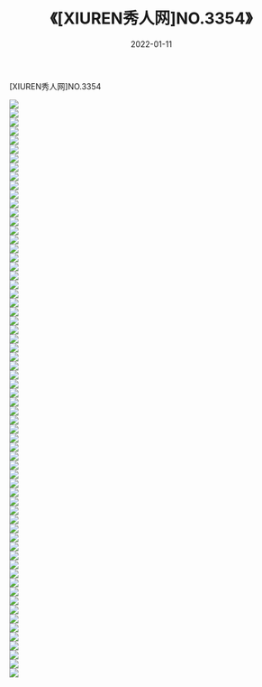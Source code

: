 ﻿---
layout: post
title:  《[XIUREN秀人网]NO.3354》
date:   2022-01-11
img: http://img.660000.xyz/Sharelink/秀人网/秀人网第04部分/[XIUREN秀人网]NO.3354/000.jpg
categories: [美女, 清纯, 唯美]
---

[XIUREN秀人网]NO.3354

 ![](http://img.660000.xyz/Sharelink/秀人网/秀人网第04部分/[XIUREN秀人网]NO.3354/001.jpg) <br>![](http://img.660000.xyz/Sharelink/秀人网/秀人网第04部分/[XIUREN秀人网]NO.3354/002.jpg) <br>![](http://img.660000.xyz/Sharelink/秀人网/秀人网第04部分/[XIUREN秀人网]NO.3354/003.jpg) <br>![](http://img.660000.xyz/Sharelink/秀人网/秀人网第04部分/[XIUREN秀人网]NO.3354/004.jpg) <br>![](http://img.660000.xyz/Sharelink/秀人网/秀人网第04部分/[XIUREN秀人网]NO.3354/005.jpg) <br>![](http://img.660000.xyz/Sharelink/秀人网/秀人网第04部分/[XIUREN秀人网]NO.3354/006.jpg) <br>![](http://img.660000.xyz/Sharelink/秀人网/秀人网第04部分/[XIUREN秀人网]NO.3354/007.jpg) <br>![](http://img.660000.xyz/Sharelink/秀人网/秀人网第04部分/[XIUREN秀人网]NO.3354/008.jpg) <br>![](http://img.660000.xyz/Sharelink/秀人网/秀人网第04部分/[XIUREN秀人网]NO.3354/009.jpg) <br>![](http://img.660000.xyz/Sharelink/秀人网/秀人网第04部分/[XIUREN秀人网]NO.3354/010.jpg) <br>![](http://img.660000.xyz/Sharelink/秀人网/秀人网第04部分/[XIUREN秀人网]NO.3354/011.jpg) <br>![](http://img.660000.xyz/Sharelink/秀人网/秀人网第04部分/[XIUREN秀人网]NO.3354/012.jpg) <br>![](http://img.660000.xyz/Sharelink/秀人网/秀人网第04部分/[XIUREN秀人网]NO.3354/013.jpg) <br>![](http://img.660000.xyz/Sharelink/秀人网/秀人网第04部分/[XIUREN秀人网]NO.3354/014.jpg) <br>![](http://img.660000.xyz/Sharelink/秀人网/秀人网第04部分/[XIUREN秀人网]NO.3354/015.jpg) <br>![](http://img.660000.xyz/Sharelink/秀人网/秀人网第04部分/[XIUREN秀人网]NO.3354/016.jpg) <br>![](http://img.660000.xyz/Sharelink/秀人网/秀人网第04部分/[XIUREN秀人网]NO.3354/017.jpg) <br>![](http://img.660000.xyz/Sharelink/秀人网/秀人网第04部分/[XIUREN秀人网]NO.3354/018.jpg) <br>![](http://img.660000.xyz/Sharelink/秀人网/秀人网第04部分/[XIUREN秀人网]NO.3354/019.jpg) <br>![](http://img.660000.xyz/Sharelink/秀人网/秀人网第04部分/[XIUREN秀人网]NO.3354/020.jpg) <br>![](http://img.660000.xyz/Sharelink/秀人网/秀人网第04部分/[XIUREN秀人网]NO.3354/021.jpg) <br>![](http://img.660000.xyz/Sharelink/秀人网/秀人网第04部分/[XIUREN秀人网]NO.3354/022.jpg) <br>![](http://img.660000.xyz/Sharelink/秀人网/秀人网第04部分/[XIUREN秀人网]NO.3354/023.jpg) <br>![](http://img.660000.xyz/Sharelink/秀人网/秀人网第04部分/[XIUREN秀人网]NO.3354/024.jpg) <br>![](http://img.660000.xyz/Sharelink/秀人网/秀人网第04部分/[XIUREN秀人网]NO.3354/025.jpg) <br>![](http://img.660000.xyz/Sharelink/秀人网/秀人网第04部分/[XIUREN秀人网]NO.3354/026.jpg) <br>![](http://img.660000.xyz/Sharelink/秀人网/秀人网第04部分/[XIUREN秀人网]NO.3354/027.jpg) <br>![](http://img.660000.xyz/Sharelink/秀人网/秀人网第04部分/[XIUREN秀人网]NO.3354/028.jpg) <br>![](http://img.660000.xyz/Sharelink/秀人网/秀人网第04部分/[XIUREN秀人网]NO.3354/029.jpg) <br>![](http://img.660000.xyz/Sharelink/秀人网/秀人网第04部分/[XIUREN秀人网]NO.3354/030.jpg) <br>![](http://img.660000.xyz/Sharelink/秀人网/秀人网第04部分/[XIUREN秀人网]NO.3354/031.jpg) <br>![](http://img.660000.xyz/Sharelink/秀人网/秀人网第04部分/[XIUREN秀人网]NO.3354/032.jpg) <br>![](http://img.660000.xyz/Sharelink/秀人网/秀人网第04部分/[XIUREN秀人网]NO.3354/033.jpg) <br>![](http://img.660000.xyz/Sharelink/秀人网/秀人网第04部分/[XIUREN秀人网]NO.3354/034.jpg) <br>![](http://img.660000.xyz/Sharelink/秀人网/秀人网第04部分/[XIUREN秀人网]NO.3354/035.jpg) <br>![](http://img.660000.xyz/Sharelink/秀人网/秀人网第04部分/[XIUREN秀人网]NO.3354/036.jpg) <br>![](http://img.660000.xyz/Sharelink/秀人网/秀人网第04部分/[XIUREN秀人网]NO.3354/037.jpg) <br>![](http://img.660000.xyz/Sharelink/秀人网/秀人网第04部分/[XIUREN秀人网]NO.3354/038.jpg) <br>![](http://img.660000.xyz/Sharelink/秀人网/秀人网第04部分/[XIUREN秀人网]NO.3354/039.jpg) <br>![](http://img.660000.xyz/Sharelink/秀人网/秀人网第04部分/[XIUREN秀人网]NO.3354/040.jpg) <br>![](http://img.660000.xyz/Sharelink/秀人网/秀人网第04部分/[XIUREN秀人网]NO.3354/041.jpg) <br>![](http://img.660000.xyz/Sharelink/秀人网/秀人网第04部分/[XIUREN秀人网]NO.3354/042.jpg) <br>![](http://img.660000.xyz/Sharelink/秀人网/秀人网第04部分/[XIUREN秀人网]NO.3354/043.jpg) <br>![](http://img.660000.xyz/Sharelink/秀人网/秀人网第04部分/[XIUREN秀人网]NO.3354/044.jpg) <br>![](http://img.660000.xyz/Sharelink/秀人网/秀人网第04部分/[XIUREN秀人网]NO.3354/045.jpg) <br>![](http://img.660000.xyz/Sharelink/秀人网/秀人网第04部分/[XIUREN秀人网]NO.3354/046.jpg) <br>![](http://img.660000.xyz/Sharelink/秀人网/秀人网第04部分/[XIUREN秀人网]NO.3354/047.jpg) <br>![](http://img.660000.xyz/Sharelink/秀人网/秀人网第04部分/[XIUREN秀人网]NO.3354/048.jpg) <br>![](http://img.660000.xyz/Sharelink/秀人网/秀人网第04部分/[XIUREN秀人网]NO.3354/049.jpg) <br>![](http://img.660000.xyz/Sharelink/秀人网/秀人网第04部分/[XIUREN秀人网]NO.3354/050.jpg) <br>![](http://img.660000.xyz/Sharelink/秀人网/秀人网第04部分/[XIUREN秀人网]NO.3354/051.jpg) <br>![](http://img.660000.xyz/Sharelink/秀人网/秀人网第04部分/[XIUREN秀人网]NO.3354/052.jpg) <br>![](http://img.660000.xyz/Sharelink/秀人网/秀人网第04部分/[XIUREN秀人网]NO.3354/053.jpg) <br>![](http://img.660000.xyz/Sharelink/秀人网/秀人网第04部分/[XIUREN秀人网]NO.3354/054.jpg) <br>![](http://img.660000.xyz/Sharelink/秀人网/秀人网第04部分/[XIUREN秀人网]NO.3354/055.jpg) <br>![](http://img.660000.xyz/Sharelink/秀人网/秀人网第04部分/[XIUREN秀人网]NO.3354/056.jpg) <br>![](http://img.660000.xyz/Sharelink/秀人网/秀人网第04部分/[XIUREN秀人网]NO.3354/057.jpg) <br>![](http://img.660000.xyz/Sharelink/秀人网/秀人网第04部分/[XIUREN秀人网]NO.3354/058.jpg) <br>![](http://img.660000.xyz/Sharelink/秀人网/秀人网第04部分/[XIUREN秀人网]NO.3354/059.jpg) <br>![](http://img.660000.xyz/Sharelink/秀人网/秀人网第04部分/[XIUREN秀人网]NO.3354/060.jpg) <br>![](http://img.660000.xyz/Sharelink/秀人网/秀人网第04部分/[XIUREN秀人网]NO.3354/061.jpg) <br>![](http://img.660000.xyz/Sharelink/秀人网/秀人网第04部分/[XIUREN秀人网]NO.3354/062.jpg) <br>![](http://img.660000.xyz/Sharelink/秀人网/秀人网第04部分/[XIUREN秀人网]NO.3354/063.jpg) <br>![](http://img.660000.xyz/Sharelink/秀人网/秀人网第04部分/[XIUREN秀人网]NO.3354/064.jpg) <br>